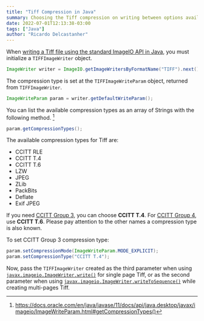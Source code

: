 ```yaml
---
title: "Tiff Compression in Java"
summary: Choosing the Tiff compression on writing between options available in Java.
date: 2022-07-01T12:13:38-03:00
tags: ["Java"]
author: "Ricardo Delcastanher"
---
```


When [writing a Tiff file using the standard ImageIO API in Java](/posts/convert-pdf-to-tiff-in-java-with-apache-pdfbox/#convert-a-multi-page-pdf-into-a-multi-page-tiff), you must initialize a `TIFFImageWriter` object.

```Java
ImageWriter writer = ImageIO.getImageWritersByFormatName("TIFF").next();
```

The compression type is set at the `TIFFImageWriteParam` object,  returned from `TIFFImageWriter`.

```Java
ImageWriteParam param = writer.getDefaultWriteParam();
```

You can list the available compression types as an array of Strings with the following method. [^1]

[^1]: https://docs.oracle.com/en/java/javase/11/docs/api/java.desktop/javax/imageio/ImageWriteParam.html#getCompressionTypes()

```Java
param.getCompressionTypes();
```

The available compression types for Tiff are:
-   CCITT RLE
-   CCITT T.4
-   CCITT T.6
-   LZW
-   JPEG
-   ZLib
-   PackBits
-   Deflate
-   Exif JPEG

If you need [CCITT Group 3](http://fileformats.archiveteam.org/wiki/CCITT_Group_3), you can choose **CCITT T.4**. For [CCITT Group 4](http://fileformats.archiveteam.org/wiki/CCITT_Group_4), use **CCITT T.6**. Please pay attention to the other names a compression type is also known.

To set CCITT Group 3 compression type:

```Java
param.setCompressionMode(ImageWriteParam.MODE_EXPLICIT);
param.setCompressionType("CCITT T.4");
```

Now, pass the `TIFFImageWriter` created as the third parameter when using [`javax.imageio.ImageWriter.write()`](https://docs.oracle.com/en/java/javase/11/docs/api/java.desktop/javax/imageio/ImageWriter.html#write(javax.imageio.metadata.IIOMetadata,javax.imageio.IIOImage,javax.imageio.ImageWriteParam)) for single page Tiff, or as the second parameter when using [`javax.imageio.ImageWriter.writeToSequence()`](https://docs.oracle.com/en/java/javase/11/docs/api/java.desktop/javax/imageio/ImageWriter.html#writeToSequence(javax.imageio.IIOImage,javax.imageio.ImageWriteParam)) while creating multi-pages Tiff.
